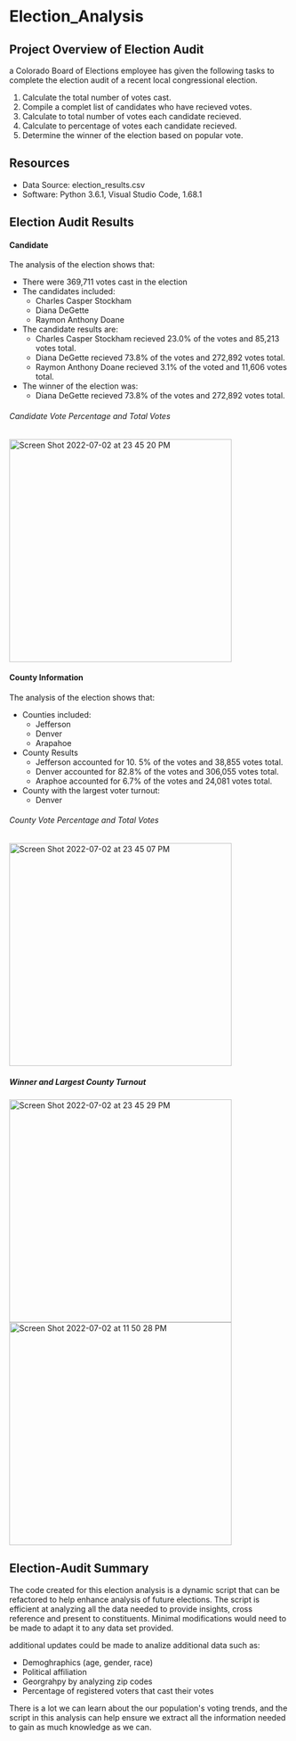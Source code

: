 # Election_Analysis

## Project Overview of Election Audit

a Colorado Board of Elections employee has given the following tasks to complete the election audit of a recent local congressional election.

  1. Calculate the total number of votes cast.
  2. Compile a complet list of candidates who have recieved votes.
  3. Calculate to total number of votes each candidate recieved.
  4. Calculate to percentage of votes each candidate recieved.
  5. Determine the winner of the election based on popular vote.
  
## Resources
- Data Source: election_results.csv
- Software: Python 3.6.1, Visual Studio Code, 1.68.1

## Election Audit Results
#### Candidate
The analysis of the election shows that:
- There were 369,711 votes cast in the election
- The candidates included:
  - Charles Casper Stockham
  - Diana DeGette
  - Raymon Anthony Doane
- The candidate results are:
  - Charles Casper Stockham recieved 23.0% of the votes and 85,213 votes total.
  - Diana DeGette recieved  73.8% of the votes and 272,892 votes total.
  - Raymon Anthony Doane recieved 3.1% of the voted and 11,606 votes total.
- The winner of the election was:
  - Diana DeGette recieved  73.8% of the votes and 272,892 votes total.
###### Candidate Vote Percentage and Total Votes
<img width="400" alt="Screen Shot 2022-07-02 at 23 45 20 PM" src="https://user-images.githubusercontent.com/106132054/177028410-adcb515b-b03f-4e86-8a4e-9f8fa8d14534.png"> 

#### County Information
The analysis of the election shows that:
  - Counties included:
    - Jefferson
    - Denver
    - Arapahoe
  - County Results
    - Jefferson accounted for 10. 5% of the votes and 38,855 votes total.
    - Denver accounted for 82.8% of the votes and 306,055 votes total.
    - Araphoe accounted for 6.7% of the votes and 24,081 votes total.
  - County with the largest voter turnout:
    - Denver
###### County Vote Percentage and Total Votes
<img width="400" alt="Screen Shot 2022-07-02 at 23 45 07 PM" src="https://user-images.githubusercontent.com/106132054/177028472-99894791-3587-413d-afb8-5e1dc3353d96.png">

##### Winner and Largest County Turnout
<img width="400" alt="Screen Shot 2022-07-02 at 23 45 29 PM" src="https://user-images.githubusercontent.com/106132054/177028576-8d11f6ba-d5d9-4543-8d04-4c4366cf66d5.png">
<img width="400" alt="Screen Shot 2022-07-02 at 11 50 28 PM" src="https://user-images.githubusercontent.com/106132054/177028582-fd296cbd-9de5-4d74-9ff7-d6fb0ab40e0c.png">
  
  
  ## Election-Audit Summary
  The code created for this election analysis is a dynamic script that can be refactored to help enhance analysis of future elections. The script is efficient at analyzing all the data needed to provide insights, cross reference and present to constituents. Minimal modifications would need to be made to adapt it to any data set provided.
  
  additional updates could be made to analize additional data such as:
  - Demoghraphics (age, gender, race)
  - Political affiliation 
  - Georgrahpy by analyzing zip codes 
  - Percentage of registered voters that cast their votes
  
There is a lot we can learn about the our population's voting trends, and the script in this analysis can help ensure we extract all the information needed to gain as much knowledge as we can. 
  
